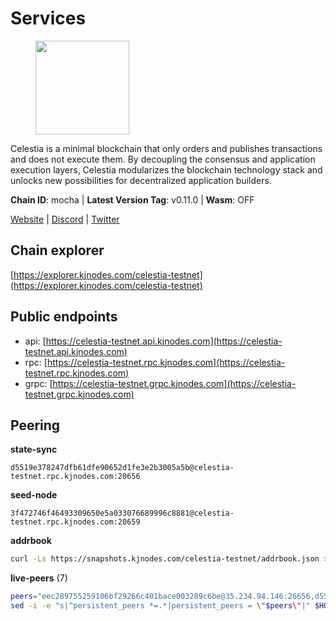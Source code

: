 # Services

<figure><img src="https://raw.githubusercontent.com/kj89/testnet_manuals/main/pingpub/logos/celestia.png" width="150" alt=""><figcaption></figcaption></figure>

Celestia is a minimal blockchain that only orders and publishes transactions and  does not execute them. By decoupling the consensus and application execution layers,  Celestia modularizes the blockchain technology stack and unlocks new possibilities  for decentralized application builders.

**Chain ID**: mocha | **Latest Version Tag**: v0.11.0 | **Wasm**: OFF

[Website](https://celestia.org) | [Discord](https://discord.gg/celestiacommunity) | [Twitter](https://twitter.com/CelestiaOrg)




## Chain explorer
[https://explorer.kjnodes.com/celestia-testnet](https://explorer.kjnodes.com/celestia-testnet)

## Public endpoints

* api: [https://celestia-testnet.api.kjnodes.com](https://celestia-testnet.api.kjnodes.com)
* rpc: [https://celestia-testnet.rpc.kjnodes.com](https://celestia-testnet.rpc.kjnodes.com)
* grpc: [https://celestia-testnet.grpc.kjnodes.com](https://celestia-testnet.grpc.kjnodes.com)

## Peering

**state-sync**

```text
d5519e378247dfb61dfe90652d1fe3e2b3005a5b@celestia-testnet.rpc.kjnodes.com:20656
```

**seed-node**

```text
3f472746f46493309650e5a033076689996c8881@celestia-testnet.rpc.kjnodes.com:20659
```

**addrbook**
```bash
curl -Ls https://snapshots.kjnodes.com/celestia-testnet/addrbook.json > $HOME/.celestia-app/config/addrbook.json
```

**live-peers** (7)
```bash
peers="eec289755259106bf29266c401bace003289c6be@35.234.94.146:26656,d5519e378247dfb61dfe90652d1fe3e2b3005a5b@65.109.68.190:20656,77fe717fc70370c5b1782c136a5bf7ef1e1e7b5d@167.235.233.34:26656,43e9da043318a4ea0141259c17fcb06ecff816af@141.94.73.39:43656,ca40b8ccd7c9d717ca691a74bec1e67aa9ae72c8@31.223.32.35:26656,78091973241d5638259f518f3b19f6320b7fb451@135.181.119.59:20656,5273f0deefa5f9c2d0a3bbf70840bb44c65d835c@80.190.129.50:49656"
sed -i -e "s|^persistent_peers *=.*|persistent_peers = \"$peers\"|" $HOME/.celestia-app/config/config.toml
```

